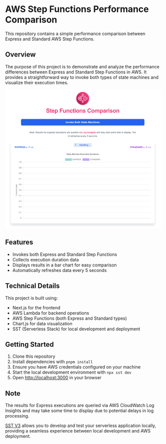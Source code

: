 # AWS Step Functions Performance Comparison

This repository contains a simple performance comparison between Express and Standard AWS Step Functions.

## Overview

The purpose of this project is to demonstrate and analyze the performance differences between Express and Standard Step Functions in AWS. It provides a straightforward way to invoke both types of state machines and visualize their execution times.

![Step Functions Comparison](docs/step-functions.gif)

## Features

- Invokes both Express and Standard Step Functions
- Collects execution duration data
- Displays results in a bar chart for easy comparison
- Automatically refreshes data every 5 seconds

## Technical Details

This project is built using:
- Next.js for the frontend
- AWS Lambda for backend operations
- AWS Step Functions (both Express and Standard types)
- Chart.js for data visualization
- SST (Serverless Stack) for local development and deployment

## Getting Started

1. Clone this repository
2. Install dependencies with `pnpm install`
3. Ensure you have AWS credentials configured on your machine
4. Start the local development environment with `npx sst dev`
5. Open [http://localhost:3000](http://localhost:3000) in your browser

## Note

The results for Express executions are queried via AWS CloudWatch Log Insights and may take some time to display due to potential delays in log processing.

[SST V3](https://github.com/sst/ion) allows you to develop and test your serverless application locally, providing a seamless experience between local development and AWS deployment.
